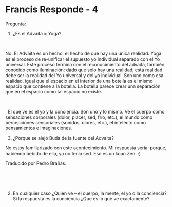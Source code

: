 # Francis Responde - 4



Pregunta: 





  







1. &iquest;Es el Advaita = Yoga?&nbsp;





&nbsp; 





















No. El Advaita es un hecho, el hecho de que hay una &uacute;nica realidad. Yoga es el proceso de re-unificar el supuesto yo individual separado con el Yo universal. Este proceso termina con el reconocimiento del advaita, tambi&eacute;n conocido como iluminaci&oacute;n: dado que solo hay una realidad, esta realidad debe ser la realidad del Yo universal y del yo individual. Son uno como esa realidad, igual que el espacio en el interior de una botella es el mismo espacio que contiene a la botella. La botella parece crear una separaci&oacute;n que en el espacio como tal espacio no existe.





















&nbsp;
































































&nbsp;
El que ve es el yo y la conciencia. Son uno y lo mismo. Ve el cuerpo como sensaciones corporales (dolor, placer, sed, fr&iacute;o, etc.), el mundo como percepciones sensoriales (sonidos, olores, etc.), el intelecto como pensamientos e imaginaciones. 












3. &iquest;Porque se alej&oacute; Buda de la fuente del Advaita?





















No estoy familiarizado con este acontecimiento. Mi respuesta ser&iacute;a: porque, habiendo bebido de ella, ya no ten&iacute;a sed. Eso es un koan Zen. :)&nbsp;

































Traducido por Pedro Bra&ntilde;as.


&nbsp;













&nbsp;











2. En cualquier caso &iquest;Quien ve &ndash; el cuerpo, la mente, el yo o la conciencia? Si la respuesta es la conciencia &iquest;Que es lo que ve exactamente?





